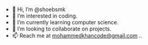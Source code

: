 - 👋 Hi, I’m @shoebsmk
- 👀 I’m interested in coding.
- 🌱 I’m currently learning computer science.
- 💞️ I’m looking to collaborate on projects.
- 📫 Reach me at mohammedkhancode@gmail.com
..
<!---
shoebsmk/shoebsmk is a ✨ special ✨ repository because its `README.md` (this file) appears on your GitHub profile.
You can click the Preview link to take a look at the changes.
--->
